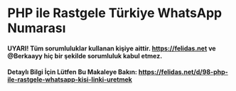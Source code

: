 # PHP ile Rastgele Türkiye WhatsApp Numarası

#### UYARI! Tüm sorumluluklar kullanan kişiye aittir. https://felidas.net ve @Berkaayy hiç bir şekilde sorumluluk kabul etmez.

#### Detaylı Bilgi İçin Lütfen Bu Makaleye Bakın: https://felidas.net/d/98-php-ile-rastgele-whatsapp-kisi-linki-uretmek
